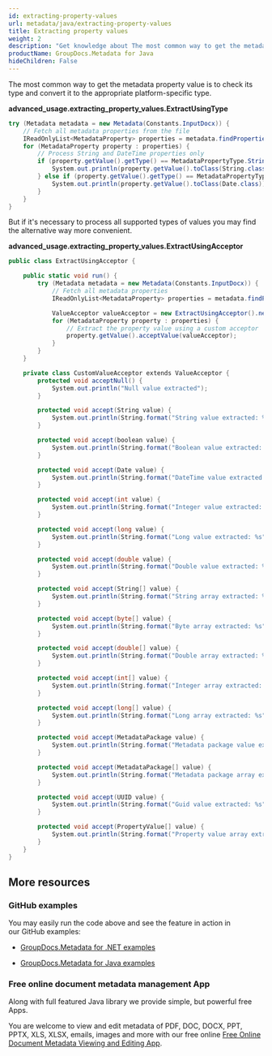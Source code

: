 ```yaml
---
id: extracting-property-values
url: metadata/java/extracting-property-values
title: Extracting property values
weight: 2
description: "Get knowledge about The most common way to get the metadata property value is to check its type and convert it to the appropriate platform-specific type in Java."
productName: GroupDocs.Metadata for Java
hideChildren: False
---
```

The most common way to get the metadata property value is to check its type and convert it to the appropriate platform-specific type.

**advanced\_usage.extracting\_property\_values.ExtractUsingType**

```csharp
try (Metadata metadata = new Metadata(Constants.InputDocx)) {
	// Fetch all metadata properties from the file
	IReadOnlyList<MetadataProperty> properties = metadata.findProperties(new AnySpecification());
	for (MetadataProperty property : properties) {
		// Process String and DateTime properties only
		if (property.getValue().getType() == MetadataPropertyType.String) {
			System.out.println(property.getValue().toClass(String.class));
		} else if (property.getValue().getType() == MetadataPropertyType.DateTime) {
			System.out.println(property.getValue().toClass(Date.class));
		}
	}
}
```

But if it's necessary to process all supported types of values you may find the alternative way more convenient.

**advanced\_usage.extracting\_property\_values.ExtractUsingAcceptor**

```csharp
public class ExtractUsingAcceptor {

    public static void run() {
        try (Metadata metadata = new Metadata(Constants.InputDocx)) {
            // Fetch all metadata properties
            IReadOnlyList<MetadataProperty> properties = metadata.findProperties(new AnySpecification());

            ValueAcceptor valueAcceptor = new ExtractUsingAcceptor().new CustomValueAcceptor();
            for (MetadataProperty property : properties) {
                // Extract the property value using a custom acceptor
                property.getValue().acceptValue(valueAcceptor);
            }
        }
    }

    private class CustomValueAcceptor extends ValueAcceptor {
        protected void acceptNull() {
            System.out.println("Null value extracted");
        }

        protected void accept(String value) {
            System.out.println(String.format("String value extracted: %s", value));
        }

        protected void accept(boolean value) {
            System.out.println(String.format("Boolean value extracted: %s", value));
        }

        protected void accept(Date value) {
            System.out.println(String.format("DateTime value extracted: %s", value));
        }

        protected void accept(int value) {
            System.out.println(String.format("Integer value extracted: %s", value));
        }

        protected void accept(long value) {
            System.out.println(String.format("Long value extracted: %s", value));
        }

        protected void accept(double value) {
            System.out.println(String.format("Double value extracted: %s", value));
        }

        protected void accept(String[] value) {
            System.out.println(String.format("String array extracted: %s", (Object) value));
        }

        protected void accept(byte[] value) {
            System.out.println(String.format("Byte array extracted: %s", value));
        }

        protected void accept(double[] value) {
            System.out.println(String.format("Double array extracted: %s", value));
        }

        protected void accept(int[] value) {
            System.out.println(String.format("Integer array extracted: %s", value));
        }

        protected void accept(long[] value) {
            System.out.println(String.format("Long array extracted: %s", value));
        }

        protected void accept(MetadataPackage value) {
            System.out.println(String.format("Metadata package value extracted: %s", value));
        }

        protected void accept(MetadataPackage[] value) {
            System.out.println(String.format("Metadata package array extracted: %s", (Object) value));
        }

        protected void accept(UUID value) {
            System.out.println(String.format("Guid value extracted: %s", value));
        }

        protected void accept(PropertyValue[] value) {
            System.out.println(String.format("Property value array extracted: %s", (Object) value));
        }
    }
}
```

## More resources

### GitHub examples

You may easily run the code above and see the feature in action in our GitHub examples:

*   [GroupDocs.Metadata for .NET examples](https://github.com/groupdocs-metadata/GroupDocs.Metadata-for-.NET)
    
*   [GroupDocs.Metadata for Java examples](https://github.com/groupdocs-metadata/GroupDocs.Metadata-for-Java)
    

### Free online document metadata management App

Along with full featured Java library we provide simple, but powerful free Apps.

You are welcome to view and edit metadata of PDF, DOC, DOCX, PPT, PPTX, XLS, XLSX, emails, images and more with our free online [Free Online Document Metadata Viewing and Editing App](https://products.groupdocs.app/metadata).
